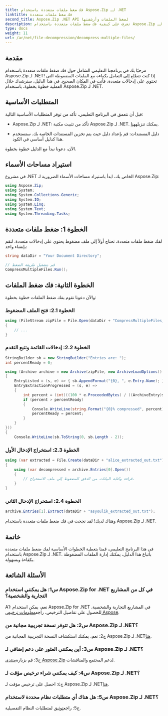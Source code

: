 ```yaml
---
title: فك ضغط ملفات متعددة باستخدام Aspose.Zip لـ .NET
linktitle: فك ضغط ملفات متعددة
second_title: Aspose.Zip .NET API لضغط الملفات وأرشفتها
description: تعرف على كيفية فك ضغط ملفات متعددة باستخدام Aspose.Zip لـ .NET. اتبع دليلنا خطوة بخطوة لإدارة الملفات بكفاءة.
type: docs
weight: 11
url: /ar/net/file-decompression/decompress-multiple-files/
---
```

## مقدمة

مرحبًا بك في برنامجنا التعليمي الشامل حول فك ضغط ملفات متعددة باستخدام Aspose.Zip لـ .NET! إذا كنت تتطلع إلى التعامل بكفاءة مع الملفات المضغوطة التي تحتوي على إدخالات متعددة، فأنت في المكان الصحيح. في هذا الدليل، سنرشدك خلال العملية خطوة بخطوة، باستخدام Aspose.Zip لـ .NET.

## المتطلبات الأساسية

قبل أن نتعمق في البرنامج التعليمي، تأكد من توفر المتطلبات الأساسية التالية:

-  Aspose.Zip لـ .NET: تأكد من تثبيت مكتبة Aspose.Zip لـ .NET. يمكنك تنزيله[هنا](https://releases.aspose.com/zip/net/).

- دليل المستندات: قم بإعداد دليل حيث يتم تخزين المستندات الخاصة بك. ستستخدم هذا كدليل أساسي في الكود.

الآن، دعونا نبدأ مع الدليل خطوة بخطوة.

## استيراد مساحات الأسماء

في مشروع .NET الخاص بك، ابدأ باستيراد مساحات الأسماء الضرورية لـ Aspose.Zip:

```csharp
using Aspose.Zip;
using System;
using System.Collections.Generic;
using System.IO;
using System.Linq;
using System.Text;
using System.Threading.Tasks;
```

## الخطوة 1: ضغط ملفات متعددة

لفك ضغط ملفات متعددة، تحتاج أولاً إلى ملف مضغوط يحتوي على إدخالات متعددة. لنقم بإنشاء واحد:

```csharp
string dataDir = "Your Document Directory";

// قم بتشغيل طريقة الضغط
CompressMultipleFiles.Run();
```

## الخطوة الثانية: فك ضغط الملفات

والآن دعونا نقوم بفك ضغط الملفات خطوة بخطوة:

### الخطوة 2.1: فتح الملف المضغوط

```csharp
using (FileStream zipFile = File.Open(dataDir + "CompressMultipleFiles_out.zip", FileMode.Open))
{
    // ...
}
```

### الخطوة 2.2: إدخالات القائمة وتتبع التقدم

```csharp
StringBuilder sb = new StringBuilder("Entries are: ");
int percentReady = 0;

using (Archive archive = new Archive(zipFile, new ArchiveLoadOptions()
{
    EntryListed = (s, e) => { sb.AppendFormat("{0}, ", e.Entry.Name); },
    EntryExtractionProgressed = (s, e) =>
    {
        int percent = (int)((100 * e.ProceededBytes) / ((ArchiveEntry)s).UncompressedSize);
        if (percent > percentReady)
        {
            Console.WriteLine(string.Format("{0}% compressed", percent));
            percentReady = percent;
        }
    }
}))
{
    Console.WriteLine(sb.ToString(0, sb.Length - 2));
```

### الخطوة 2.3: استخراج الإدخال الأول

```csharp
using (var extracted = File.Create(dataDir + "alice_extracted_out.txt"))
{
    using (var decompressed = archive.Entries[0].Open())
    {
        // قراءة وكتابة البيانات من الدفق المضغوط إلى ملف الاستخراج.
    }
}
```

### الخطوة 2.4: استخراج الإدخال الثاني

```csharp
archive.Entries[1].Extract(dataDir + "asyoulik_extracted_out.txt");
```

وهناك لديك! لقد نجحت في فك ضغط ملفات متعددة باستخدام Aspose.Zip لـ .NET.

## خاتمة

في هذا البرنامج التعليمي، قمنا بتغطية الخطوات الأساسية لفك ضغط ملفات متعددة باستخدام Aspose.Zip لـ .NET. باتباع هذا الدليل، يمكنك إدارة الملفات المضغوطة بكفاءة وبسهولة.

## الأسئلة الشائعة

### س1: هل يمكنني استخدام Aspose.Zip for .NET في كل من المشاريع التجارية والشخصية؟

 A1: نعم، يمكن استخدام Aspose.Zip for .NET في المشاريع التجارية والشخصية. للحصول على تفاصيل الترخيص، راجع[معلومات ترخيص Aspose](https://purchase.aspose.com/buy).

### س2: هل تتوفر نسخة تجريبية مجانية من Aspose.Zip لـ .NET؟

 ج2: نعم، يمكنك استكشاف النسخة التجريبية المجانية من Aspose.Zip لـ .NET[هنا](https://releases.aspose.com/zip/net).

### س3: أين يمكنني العثور على دعم إضافي لـ Aspose.Zip لـ .NET؟

 ج3: قم بزيارة[منتدى Aspose.Zip](https://forum.aspose.com/c/zip/37) لدعم المجتمع والمناقشات.

### س4: كيف يمكنني شراء ترخيص مؤقت لـ Aspose.Zip لـ .NET؟

 ج٤: احصل على ترخيص مؤقت لـ Aspose.Zip لـ .NET[هنا](https://purchase.aspose.com/temporary-license/).

### س5: هل هناك أي متطلبات نظام محددة لاستخدام Aspose.Zip لـ .NET؟

 ج5: راجع[توثيق](https://reference.aspose.com/zip/net/) لمتطلبات النظام التفصيلية.
